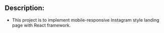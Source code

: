 ## Description:
* This project is to implement mobile-responsive Instagram style landing page with React framework.